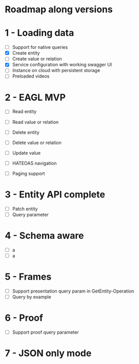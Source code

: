 # Roadmap along versions


# 1 - Loading data 

- [ ] Support for native queries
- [x] Create entity
- [ ] Create value or relation
- [x] Service configuration with working swagger UI
- [ ] Instance on cloud with persistent storage
- [ ] Preloaded videos 

# 2 - EAGL MVP

- [ ] Read entity
- [ ] Read value or relation
- [ ] Delete entity
- [ ] Delete value or relation
- [ ] Update value
- [ ] HATEOAS navigation
- [ ] Paging support 


# 3 - Entity API complete


- [ ] Patch entity
- [ ] Query parameter

# 4 - Schema aware

- [ ] a
- [ ] a

# 5 - Frames

- [ ] Support presentation query param in GetEntity-Operation
- [ ] Query by example

# 6 - Proof

- [ ] Support proof query parameter

# 7 - JSON only mode